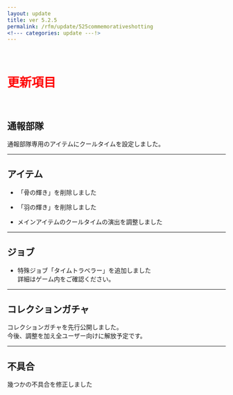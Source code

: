 ```yaml
---
layout: update
title: ver 5.2.5
permalink: /rfm/update/525commemorativeshotting
<!--- categories: update ---!> 
---
```



<br>
<h1 id="1"><font color="red">更新項目</font></h1><br>




## <span class="green-badge">通報部隊</span>     

通報部隊専用のアイテムにクールタイムを設定しました。  
  
-----------------------------------------------------  
## <span class="green-badge">アイテム</span>      

+  「骨の輝き」を削除しました  
+  「羽の輝き」を削除しました  
  
+  メインアイテムのクールタイムの演出を調整しました
 
 
-----------------------------------------------------  
## <span class="green-badge">ジョブ</span>      

+  特殊ジョブ「タイムトラベラー」を追加しました  
詳細はゲーム内をご確認ください。  


-----------------------------------------------------  
## <span class="red-badge">コレクションガチャ</span>    
  
コレクションガチャを先行公開しました。  
今後、調整を加え全ユーザー向けに解放予定です。  
  
-----------------------------------------------------  
## <span class="yellow-badge">不具合</span>      
幾つかの不具合を修正しました   





